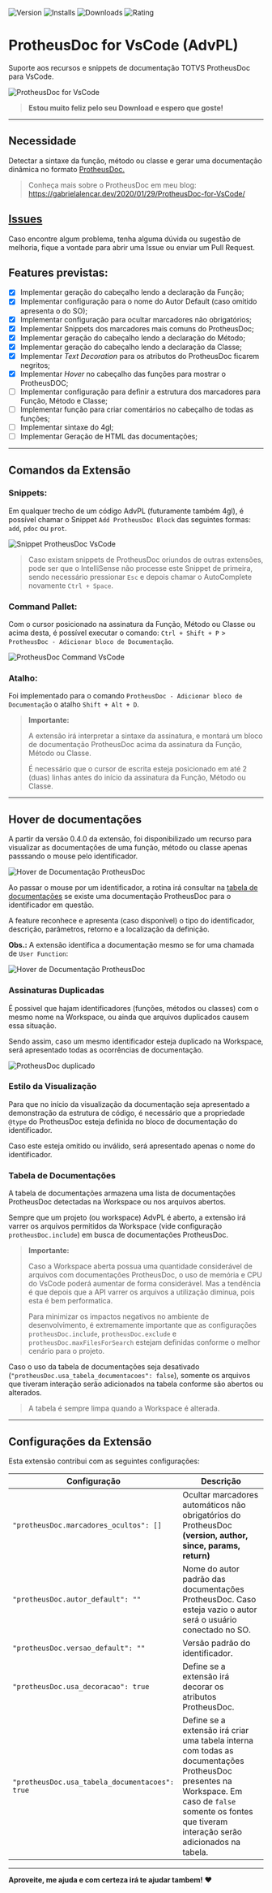 ![Version](https://vsmarketplacebadge.apphb.com/version/AlencarGabriel.protheusdoc-vscode.svg) ![Installs](https://vsmarketplacebadge.apphb.com/installs/AlencarGabriel.protheusdoc-vscode.svg) ![Downloads](https://vsmarketplacebadge.apphb.com/downloads/AlencarGabriel.protheusdoc-vscode.svg) ![Rating](https://vsmarketplacebadge.apphb.com/rating-star/AlencarGabriel.protheusdoc-vscode.svg)

# ProtheusDoc for VsCode (AdvPL)

Suporte aos recursos e snippets de documentação TOTVS ProtheusDoc para VsCode.

![ProtheusDoc for VsCode](images/Example2.gif)

>**Estou muito feliz pelo seu Download e espero que goste!**

---

## Necessidade

Detectar a sintaxe da função, método ou classe e gerar uma documentação dinâmica no formato [ProtheusDoc.](https://tdn.totvs.com/display/tec/ProtheusDOC)

> Conheça mais sobre o ProtheusDoc em meu blog: https://gabrielalencar.dev/2020/01/29/ProtheusDoc-for-VsCode/

## [Issues](https://github.com/AlencarGabriel/ProtheusDoc-VsCode/issues)

Caso encontre algum problema, tenha alguma dúvida ou sugestão de melhoria, fique a vontade para abrir uma Issue ou enviar um Pull Request.

## Features previstas:

- [x] Implementar geração do cabeçalho lendo a declaração da Função;
- [x] Implementar configuração para o nome do Autor Default (caso omitido apresenta o do SO);
- [x] Implementar configuração para ocultar marcadores não obrigatórios;
- [x] Implementar Snippets dos marcadores mais comuns do ProtheusDoc;
- [x] Implementar geração do cabeçalho lendo a declaração do Método;
- [x] Implementar geração do cabeçalho lendo a declaração da Classe;
- [x] Implementar *Text Decoration* para os atributos do ProtheusDoc ficarem negritos;
- [x] Implementar *Hover* no cabeçalho das funções para mostrar o ProtheusDOC;
- [ ] Implementar configuração para definir a estrutura dos marcadores para Função, Método e Classe;
- [ ] Implementar função para criar comentários no cabeçalho de todas as funções;
- [ ] Implementar sintaxe do 4gl;
- [ ] Implementar Geração de HTML das documentações;

---

## Comandos da Extensão

### Snippets:

Em qualquer trecho de um código AdvPL (futuramente também 4gl), é possível chamar o Snippet `Add ProtheusDoc Block` das seguintes formas: `add`, `pdoc` ou `prot`.

![Snippet ProtheusDoc VsCode](https://user-images.githubusercontent.com/10109480/73039691-d078fc00-3e35-11ea-82ca-cbc63dedbddc.png)

> Caso existam snippets de ProtheusDoc oriundos de outras extensões, pode ser que o IntelliSense não processe este Snippet de primeira, sendo necessário pressionar `Esc` e depois chamar o AutoComplete novamente `Ctrl + Space`.

### Command Pallet:

Com o cursor posicionado na assinatura da Função, Método ou Classe ou acima desta, é possível executar o comando: `Ctrl + Shift + P` > `ProtheusDoc - Adicionar bloco de Documentação`.

![ProtheusDoc Command VsCode](https://user-images.githubusercontent.com/10109480/73039567-5c3e5880-3e35-11ea-9a77-ca93ea5129d1.png)

### Atalho:

Foi implementado para o comando `ProtheusDoc - Adicionar bloco de Documentação` o atalho `Shift + Alt + D`.

> **Importante:**
>
>A extensão irá interpretar a sintaxe da assinatura, e montará um bloco de documentação ProtheusDoc acima da assinatura da Função, Método ou Classe.
>
>É necessário que o cursor de escrita esteja posicionado em até 2 (duas) linhas antes do início da assinatura da Função, Método ou Classe.

---

## Hover de documentações

A partir da versão 0.4.0 da extensão, foi disponibilizado um recurso para visualizar as documentações de uma função, método ou classe apenas passsando o mouse pelo identificador.

![Hover de Documentação ProtheusDoc](https://user-images.githubusercontent.com/10109480/74953051-ebf90780-53df-11ea-9f6f-1a8cae64de4c.png)

Ao passar o mouse por um identificador, a rotina irá consultar na [tabela de documentações](#Tabela-de-Documentações) se existe uma documentação ProtheusDoc para o identificador em questão.

A feature reconhece e apresenta (caso disponível) o tipo do identificador, descrição, parâmetros, retorno e a localização da definição.

**Obs.:** A extensão identifica a documentação mesmo se for uma chamada de `User Function`:

![Hover de Documentação ProtheusDoc](https://user-images.githubusercontent.com/10109480/74953170-15199800-53e0-11ea-9428-58b3ecfc5d00.png)

### Assinaturas Duplicadas

É possivel que hajam identificadores (funções, métodos ou classes) com o mesmo nome na Workspace, ou ainda que arquivos duplicados causem essa situação. 

Sendo assim, caso um mesmo identificador esteja duplicado na Workspace, será apresentado todas as ocorrências de documentação.

![ProtheusDoc duplicado](https://user-images.githubusercontent.com/10109480/74956901-8c9df600-53e5-11ea-8d26-4d41b8d205b9.png)

### Estilo da Visualização

Para que no início da visualização da documentação seja apresentado a demonstração da estrutura de código, é necessário que a propriedade `@type` do ProtheusDoc esteja definida no bloco de documentação do identificador.

Caso este esteja omitido ou inválido, será apresentado apenas o nome do identificador.

### Tabela de Documentações

A tabela de documentações armazena uma lista de documentações ProtheusDoc detectadas na Workspace ou nos arquivos abertos.

Sempre que um projeto (ou workspace) AdvPL é aberto, a extensão irá varrer os arquivos permitidos da Workspace (vide configuração `protheusDoc.include`) em busca de documentações ProtheusDoc.

> **Importante:**
>
>Caso a Workspace aberta possua uma quantidade considerável de arquivos com documentações ProtheusDoc, o uso de memória e CPU do VsCode poderá aumentar de forma considerável. Mas a tendência é que depois que a API varrer os arquivos a utilização diminua, pois esta é bem performatica.
> 
> Para minimizar os impactos negativos no ambiente de desenvolvimento, é extremamente importante que as configurações `protheusDoc.include`, `protheusDoc.exclude` e `protheusDoc.maxFilesForSearch` estejam definidas conforme o melhor cenário para o projeto.

Caso o uso da tabela de documentações seja desativado (`"protheusDoc.usa_tabela_documentacoes": false`), somente os arquivos que tiveram interação serão adicionados na tabela conforme são abertos ou alterados.

> A tabela é sempre limpa quando a Workspace é alterada.

---

## Configurações da Extensão

Esta extensão contribui com as seguintes configurações:

Configuração | Descrição
------------ | -----------
`"protheusDoc.marcadores_ocultos": []` | Ocultar marcadores automáticos não obrigatórios do ProtheusDoc **(version, author, since, params, return)**
`"protheusDoc.autor_default": ""` | Nome do autor padrão das documentações ProtheusDoc. Caso esteja vazio o autor será o usuário conectado no SO.
`"protheusDoc.versao_default": ""` | Versão padrão do identificador.
`"protheusDoc.usa_decoracao": true` | Define se a extensão irá decorar os atributos ProtheusDoc.
`"protheusDoc.usa_tabela_documentacoes": true` | Define se a extensão irá criar uma tabela interna com todas as documentações ProtheusDoc presentes na Workspace. Em caso de `false` somente os fontes que tiveram interação serão adicionados na tabela.

---

**Aproveite, me ajuda e com certeza irá te ajudar tambem!** :heart: